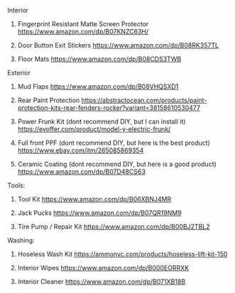 Interior

1. Fingerprint Resistant Matte Screen Protector
https://www.amazon.com/dp/B07KNZC63H/

2. Door Button Exit Stickers 
https://www.amazon.com/dp/B08RK357TL

3. Floor Mats
https://www.amazon.com/dp/B08CDS3TWB


Exterior

1. Mud Flaps
https://www.amazon.com/dp/B08VHQSXD1

2. Rear Paint Protection
https://abstractocean.com/products/paint-protection-kits-rear-fenders-rocker?variant=38158610530477

3. Power Frunk Kit (dont recommend DIY, but I can install it)
https://evoffer.com/product/model-y-electric-frunk/

4. Full front PPF (dont recommend DIY, but here is the best product)
https://www.ebay.com/itm/265085869354

5. Ceramic Coating (dont recommend DIY, but here is a good product)
https://www.amazon.com/dp/B07D48CS63


Tools:

1. Tool Kit
https://www.amazon.com/dp/B06XBNJ4MR

2. Jack Pucks
https://www.amazon.com/dp/B07QR19NM9

3. Tire Pump / Repair Kit
https://www.amazon.com/dp/B00BJ2TBL2


Washing:

1. Hoseless Wash Kit
https://ammonyc.com/products/hoseless-lift-kit-150 

2. Interior Wipes
https://www.amazon.com/dp/B000EORRXK

3. Interior Cleaner
https://www.amazon.com/dp/B071XB18B

